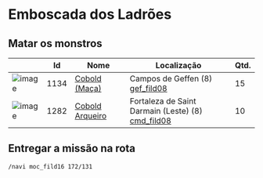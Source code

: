 #  Emboscada dos Ladrões

## Matar os monstros

| | Id | Nome | Localização | Qtd. |
| - | - | - | - | - |
| ![image](https://file5s.ratemyserver.net/mobs/1134.gif) | 1134 | [Cobold (Maça)](https://ratemyserver.net/mob_db.php?mob_id=1134&small=1&back=1) | Campos de Geffen (8)<br>[gef_fild08](https://ratemyserver.net/index.php?page=npc_shop_warp&map=gef_fild08) | 15 |
| ![image](https://file5s.ratemyserver.net/mobs/1282.gif) | 1282 | [Cobold Arqueiro](https://ratemyserver.net/mob_db.php?mob_id=1282&small=1&back=1) | Fortaleza de Saint Darmain (Leste) (8)<br>[cmd_fild08](https://ratemyserver.net/index.php?page=npc_shop_warp&map=cmd_fild08) | 10 |

## Entregar a missão na rota

```
/navi moc_fild16 172/131
```
